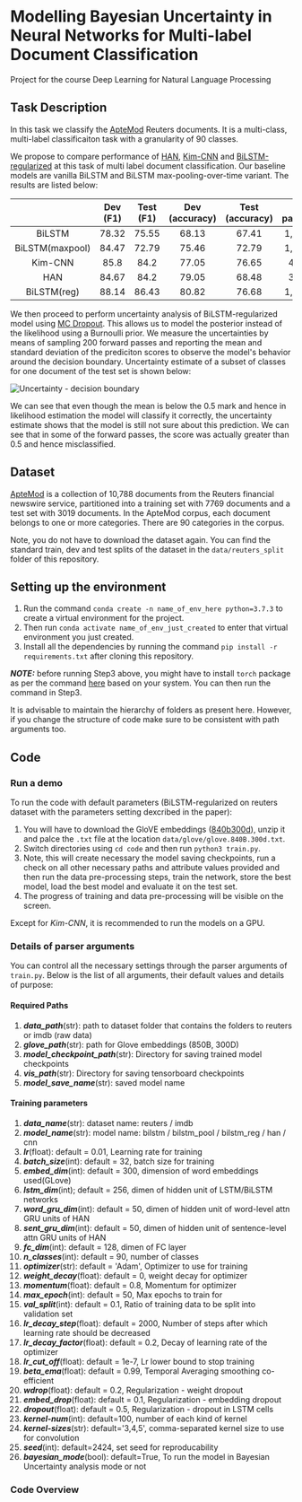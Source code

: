 # Modelling Bayesian Uncertainty in Neural Networks for Multi-label Document Classification
Project for the course Deep Learning for Natural Language Processing

## Task Description

In this task we classify the [ApteMod](https://www.kaggle.com/nltkdata/reuters/version/2) Reuters documents. It is a multi-class, multi-label classificaiton task with a granularity of 90 classes.

We propose to compare performance of [HAN](https://www.aclweb.org/anthology/N16-1174.pdf), [Kim-CNN](https://arxiv.org/pdf/1408.5882.pdf) and [BiLSTM-regularized](https://www.aclweb.org/anthology/N19-1408.pdf)  at this task of multi label document classification. Our baseline models are vanilla BiLSTM and BiLSTM max-pooling-over-time variant. The results are listed below:

|                 | Dev (F1) | Test (F1) | Dev (accuracy) | Test (accuracy) | No. of parameters |
|:---------------:|:--------:|:---------:|:--------------:|:---------------:|:-----------------:|
|      BiLSTM     |   78.32  |   75.55   |      68.13     |      67.41      |     1,665,024     |
| BiLSTM(maxpool) |   84.47  |   72.79   |      75.46     |      72.79      |     1,665,024     |
|     Kim-CNN     |   85.8   |   84.2    |      77.05     |      76.65      |      462,336      |
|      HAN        |   84.67  |   84.2    |      79.05     |      68.48      |      390,800      |
|  BiLSTM(reg)    |   88.14  |   86.43   |      80.82     |      76.68      |     1,665,024     |

We then proceed to perform uncertainty analysis of BiLSTM-regularized model using [MC Dropout](https://arxiv.org/pdf/1506.02142.pdf). This allows us to model the posterior instead of the likelihood using a Burnoulli prior. We measure the uncertainties by means of sampling 200 forward passes and reporting the mean and standard deviation of the prediciton scores to observe the model's behavior around the decision boundary. Uncertainty estimate of a subset of classes for one document of the test set is shown below:

![Uncertainty - decision boundary](https://github.com/shaanchandra/DeepLearningForNLP/blob/master/uncert_dec_boundary.png)

We can see that even though the mean is below the 0.5 mark and hence in likelihood estimation the model will classify it correctly, the uncertainty estimate shows that the model is still not sure about this prediction. We can see that in some of the forward passes, the score was actually greater than 0.5 and hence misclassified.

## Dataset

[ApteMod](https://www.kaggle.com/nltkdata/reuters/version/2) is a collection of 10,788 documents from the Reuters financial newswire service, partitioned into a training set with 7769 documents and a test set with 3019 documents. In the ApteMod corpus, each document belongs to one or more categories. There are 90 categories in the corpus.

Note, you do not have to download the dataset again. You can find the standard train, dev and test splits of the dataset in the `data/reuters_split` folder of this repository.

## Setting up the environment

1. Run the command `conda create -n name_of_env_here python=3.7.3` to create a virtual environment for the project.
2. Then run `conda activate name_of_env_just_created` to enter that virtual environment you just created.
3. Install all the dependencies by running the command `pip install -r requirements.txt` after cloning this repository.

***NOTE:*** before running Step3 above, you might have to install `torch` package as per the command [here](https://pytorch.org/get-started/locally/) based on your system. You can then run the command in Step3.

It is advisable to maintain the hierarchy of folders as present here. However, if you change the structure of code make sure to be consistent with path arguments too.

## Code

### Run a demo

To run the code with default parameters (BiLSTM-regularized on reuters dataset with the parameters setting dexcribed in the paper):

1. You will have to download the GloVE embeddings ([840b300d](https://nlp.stanford.edu/projects/glove/)), unzip it and palce the `.txt` file at the location `data/glove/glove.840B.300d.txt`.
2. Switch directories using `cd code` and then run `python3 train.py`. 
3. Note, this will create necessary the model saving checkpoints, run a check on all other necessary paths and attribute values provided and then run the data pre-processing steps, train the network, store the best model, load the best model and evaluate it on the test set.
4. The progress of training and data pre-processing will be visible on the screen.

Except for *Kim-CNN*, it is recommended to run the models on a GPU.

### Details of parser arguments

You can control all the necessary settings through the parser arguments of `train.py`. Below is the list of all arguments, their default values and details of purpose: 

#### Required Paths

1. ***data_path***(str): path to dataset folder that contains the folders to reuters or imdb (raw data)
2. ***glove_path***(str): path for Glove embeddings (850B, 300D)
3. ***model_checkpoint_path***(str): Directory for saving trained model checkpoints
4. ***vis_path***(str): Directory for saving tensorboard checkpoints
5. ***model_save_name***(str): saved model name

#### Training parameters

1. ***data_name***(str): dataset name: reuters / imdb
2. ***model_name***(str): model name: bilstm / bilstm_pool / bilstm_reg / han / cnn
3. ***lr***(float): default = 0.01, Learning rate for training
4. ***batch_size***(int): default = 32, batch size for training
5. ***embed_dim***(int): default = 300, dimension of word embeddings used(GLove)
6. ***lstm_dim***(int); default = 256, dimen of hidden unit of LSTM/BiLSTM networks
7. ***word_gru_dim***(int): default = 50, dimen of hidden unit of word-level attn GRU units of HAN
8. ***sent_gru_dim***(int): default = 50, dimen of hidden unit of sentence-level attn GRU units of HAN
9. ***fc_dim***(int): default = 128, dimen of FC layer
10. ***n_classes***(int): default = 90, number of classes
11. ***optimizer***(str): default = 'Adam', Optimizer to use for training
12. ***weight_decay***(float): default = 0, weight decay for optimizer
13. ***momentum***(float): default = 0.8, Momentum for optimizer
14. ***max_epoch***(int): default = 50, Max epochs to train for
15. ***val_split***(int): default = 0.1, Ratio of training data to be split into validation set
16. ***lr_decay_step***(float): default = 2000, Number of steps after which learning rate should be decreased
17. ***lr_decay_factor***(float): default = 0.2, Decay of learning rate of the optimizer
18. ***lr_cut_off***(float): default = 1e-7, Lr lower bound to stop training
19. ***beta_ema***(float): default = 0.99, Temporal Averaging smoothing co-efficient
20. ***wdrop***(float): default = 0.2, Regularization - weight dropout
21. ***embed_drop***(float): default = 0.1, Regularization - embedding dropout
22. ***dropout***(float): default = 0.5, Regularization - dropout in LSTM cells
23. ***kernel-num***(int): default=100, number of each kind of kernel
24. ***kernel-sizes***(str): default='3,4,5', comma-separated kernel size to use for convolution
25. ***seed***(int): default=2424, set seed for reproducability
26. ***bayesian_mode***(bool): default=True, To run the model in Bayesian Uncertainty analysis mode or not


### Code Overview



